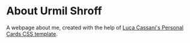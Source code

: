 # About Urmil Shroff

A webpage about me, created with the help of [Luca Cassani's Personal Cards CSS template](https://lucacassani.me/personalcards/).